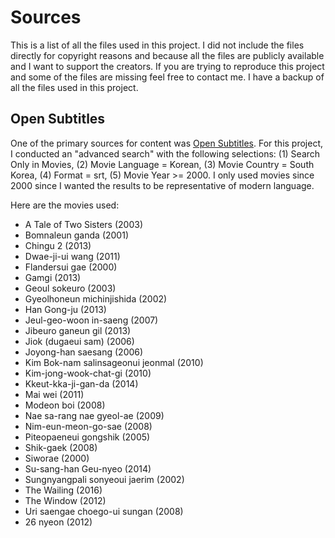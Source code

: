 # Sources
This is a list of all the files used in this project. I did not include the files directly for copyright reasons and because all the files are publicly available and I want to support the creators. If you are trying to reproduce this project and some of the files are missing feel free to contact me. I have a backup of all the files used in this project.

## Open Subtitles
One of the primary sources for content was [Open Subtitles](http://www.opensubtitles.org/en). For this project, I conducted an "advanced search" with the following selections: (1) Search Only in Movies, (2) Movie Language = Korean, (3) Movie Country = South Korea, (4) Format = srt, (5) Movie Year >= 2000. I only used movies since 2000 since I wanted the results to be representative of modern language.

Here are the movies used:
+ A Tale of Two Sisters (2003)
+ Bomnaleun ganda (2001)
+ Chingu 2 (2013)
+ Dwae-ji-ui wang (2011)
+ Flandersui gae (2000)
+ Gamgi (2013)
+ Geoul sokeuro (2003)
+ Gyeolhoneun michinjishida (2002)
+ Han Gong-ju (2013)
+ Jeul-geo-woon in-saeng (2007)
+ Jibeuro ganeun gil (2013)
+ Jiok (dugaeui sam) (2006)
+ Joyong-han saesang (2006)
+ Kim Bok-nam salinsageonui jeonmal (2010)
+ Kim-jong-wook-chat-gi (2010)
+ Kkeut-kka-ji-gan-da (2014)
+ Mai wei (2011)
+ Modeon boi (2008)
+ Nae sa-rang nae gyeol-ae (2009)
+ Nim-eun-meon-go-sae (2008)
+ Piteopaeneui gongshik (2005)
+ Shik-gaek (2008)
+ Siworae (2000)
+ Su-sang-han Geu-nyeo (2014)
+ Sungnyangpali sonyeoui jaerim (2002)
+ The Wailing (2016)
+ The Window (2012)
+ Uri saengae choego-ui sungan (2008)
+ 26 nyeon (2012)
